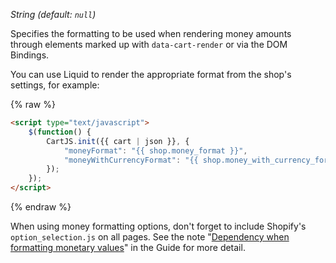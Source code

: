 *String (default: `null`)*

Specifies the formatting to be used when rendering money amounts through elements marked up with `data-cart-render` or via the DOM Bindings.

You can use Liquid to render the appropriate format from the shop's settings, for example:

{% raw %}
```html
<script type="text/javascript">
    $(function() {
        CartJS.init({{ cart | json }}, {
            "moneyFormat": "{{ shop.money_format }}",
            "moneyWithCurrencyFormat": "{{ shop.money_with_currency_format }}"
        });
    });
</script>
```
{% endraw %}

When using money formatting options, don't forget to include Shopify's `option_selection.js` on all pages.
See the note "[Dependency when formatting monetary values][]" in the Guide for more detail.

[Dependency when formatting monetary values]: https://cartjs.org/pages/guide#getting-started-setup
